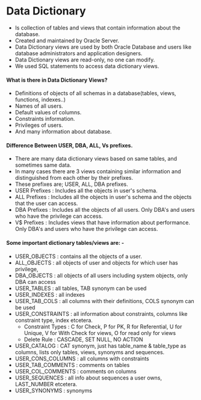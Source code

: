 # Data Dictionary

* Is collection of tables and views that contain information about the database. 
* Created and maintained by Oracle Server. 
* Data Dictionary views are used by both Oracle Database and users like database administrators and application designers. 
* Data Dictionary views are read-only, no one can modify. 
* We used SQL statements to access data dictionary views.

#### What is there in Data Dictionary Views? 

- Definitions of objects of all schemas in a database(tables, views, functions, indexes..) 
- Names of all users. 
- Default values of columns. 
- Constraints information. 
- Privileges of users. 
- And many information about database. 

#### Difference Between USER, DBA, ALL, Vs prefixes. 

* There are many data dictionary views based on same tables, and sometimes same data. 
* In many cases there are 3 views containing similar information and distinguished from each other by their prefixes. 
* These prefixes are; USER, ALL, DBA prefixes. 
* USER Prefixes : Includes all the objects in user's schema. 
* ALL Prefixes   : Includes all the objects in user's schema and the objects that the user can access. 
* DBA Prefixes : Includes all the objects of all users. Only DBA's and users who have the privilege can access. 
* V$ Prefixes    : Includes views that have information about performance. Only DBA's and users who have the privilege can access. 

#### Some important dictionary tables/views are: -

- USER_OBJECTS : contains all the objects of a user.
- ALL_OBJECTS : all objects of  user and objects for which user has privilege,
- DBA_OBJECTS : all objects of all users including system objects, only DBA can access
- USER_TABLES : all tables, TAB synonym can be used
- USER_INDEXES : all indexes
- USER_TAB_COLS : all columns with their definitions, COLS synonym can be used
- USER_CONSTRAINTS : all information about constraints, columns like constraint type, index etcetera.
  - Constraint Types : C for Check, P for PK, R for Referential, U for Unique, V for With Check for views, O for read only for views
  - Delete Rule : CASCADE, SET NULL, NO ACTION
- USER_CATALOG : CAT synonym, just has table_name & table_type as columns, lists only tables, views, synonyms and sequences.
- USER_CONS_COLUMNS : all columns with constraints
- USER_TAB_COMMENTS : comments on tables
- USER_COL_COMMENTS : comments on columns
- USER_SEQUENCES : all info about sequences a user owns, LAST_NUMBER etcetera.
- USER_SYNONYMS :  synonyms



